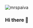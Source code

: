 ![mrspaiva](https://github-readme-stats.vercel.app/api?username=mrspaiva&theme=dark&show_icons=true)

### Hi there 👋

<!--
**mrspaiva/mrspaiva** is a ✨ _special_ ✨ repository because its `README.md` (this file) appears on your GitHub profile.

